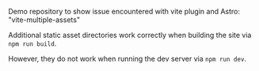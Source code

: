 Demo repository to show issue encountered with vite plugin and Astro: "vite-multiple-assets"

Additional static asset directories work correctly when building the site via `npm run build`.

However, they do not work when running the dev server via `npm run dev`.